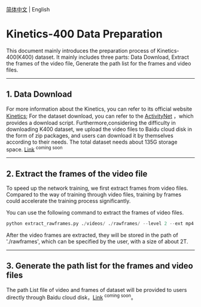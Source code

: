 [简体中文](../../zh-CN/dataset/k400.md) | English
# Kinetics-400 Data Preparation
This document mainly introduces the preparation process of Kinetics-400(K400) dataset. 
It mainly includes three parts: Data Download, Extract the frames of the video file, Generate the path list for the frames and video files.

---

## 1. Data Download
For more information about the Kinetics, you can refer to its official website [Kinetics](https://deepmind.com/research/open-source/kinetics);
For the dataset download, you can refer to the [ActivityNet](https://github.com/activitynet/ActivityNet/tree/master/Crawler/Kinetics) ，which provides a download script. Furthermore,considering the difficulty in downloading K400 dataset, 
we upload the video files to Baidu cloud disk in the form of zip packages, and users can download it by themselves according to their needs.
The total dataset needs about 135G storage space. [Link]() <sup>coming soon</sup>


---
## 2. Extract the frames of the video file
To speed up the network training, we first extract frames from video files. Compared to the way of training through video files, training by frames could accelerate the training process significantly.

You can use the following command to extract the frames of video files.
```python
python extract_rawframes.py ./videos/ ./rawframes/ --level 2 --ext mp4
```
After the video frames are extracted, they will be stored in the path of './rawframes', which can be specified by the user, with a size of about 2T.

---

## 3. Generate the path list for the frames and video files
The path List file of video and frames of dataset will be provided to users directly through Baidu cloud disk，[Link]() <sup>coming soon</sup>。